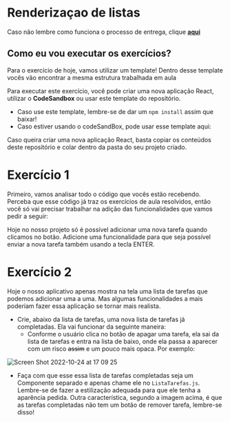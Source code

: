 # Renderizaçao de listas

Caso não lembre como funciona o processo de entrega, clique [**aqui**](https://github.com/labenuexercicios/instrucoes-entrega)


## Como eu vou executar os exercícios?
Para o exercício de hoje, vamos utilizar um template! Dentro desse template vocês vão encontrar a mesma estrutura trabalhada em aula

Para executar este exercício, você pode criar uma nova aplicação React, utilizar o **CodeSandbox** ou usar este template do repositório.
- Caso use este template, lembre-se de dar um `npm install` assim que baixar! 
- Caso estiver usando o codeSandBox, pode usar esse template aqui:

Caso queira criar uma nova aplicação React, basta copiar os conteúdos deste repositório e colar dentro da pasta do seu projeto criado.


# Exercício 1

Primeiro, vamos analisar todo o código que vocês estão recebendo.
Perceba que esse código já traz os exercícios de aula resolvidos, então você só vai precisar trabalhar na adição das funcionalidades que vamos pedir a seguir: 

Hoje no nosso projeto só é possível adicionar uma nova tarefa quando clicamos no botão. Adicione uma funcionalidade para que seja possível enviar a nova tarefa também usando a tecla ENTER.

# Exercício 2

Hoje o nosso aplicativo apenas mostra na tela uma lista de tarefas que podemos adicionar uma a uma. Mas algumas funcionalidades a mais poderiam fazer essa aplicação se tornar mais realista. 

- Crie, abaixo da lista de tarefas, uma nova lista de tarefas já completadas. Ela vai funcionar da seguinte maneira: 
    - Conforme o usuário clica no botão de apagar uma tarefa, ela sai da lista de tarefas e entra na lista de baixo, onde ela passa a aparecer com um risco ~~assim~~ e um pouco mais opaca. Por exemplo: 


![Screen Shot 2022-10-24 at 17 09 25](https://user-images.githubusercontent.com/71241157/197619179-cd81f78a-bf14-47bc-bb4f-3898416cc7b6.png)

- Faça com que esse essa lista de tarefas completadas seja um Componente separado e apenas chame ele no `ListaTarefas.js`. Lembre-se de fazer a estilização adequada para que ele tenha a aparência pedida. Outra característica, segundo a imagem acima, é que as tarefas completadas não tem um botão de remover tarefa, lembre-se disso! 
